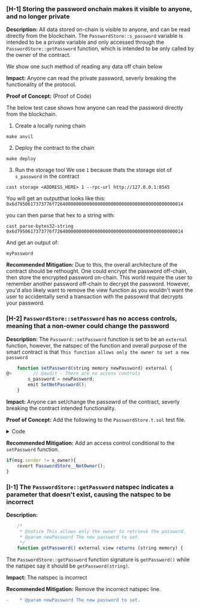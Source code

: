 ### [H-1] Storing the password onchain makes it visible to anyone, and no longer private

**Description:** All data stored on-chain is visible to anyone, and can be read directly from the blockchain. The `PasswordStore::s_password` variable is intended to be a private variable and only accessed through the `PasswordStore::getPassword` function, which is intended to be only called by the owner of the contract.

We show one such method of reading any data off chain below

**Impact:** Anyone can read the private password, severly breaking the functionality of the protocol.

**Proof of Concept:** (Proof of Code)

The below test case shows how anyone can read the password directly from the blockchain.

1. Create a locally runing chain

```
make anvil
```

2. Deploy the contract to the chain

```
make deploy
```

3. Run the storage tool
   We use `1` because thats the storage slot of `s_password` in the contract

```
cast storage <ADDRESS_HERE> 1 --rpc-url http://127.0.0.1:8545
```

You will get an outputthat looks like this:
`0x6d7950617373776f726400000000000000000000000000000000000000000014`

you can then parse that hex to a string with:

```
cast parse-bytes32-string 0x6d7950617373776f726400000000000000000000000000000000000000000014
```

And get an output of:

```
myPassword
```

**Recommended Mitigation:** Due to this, the overall architecture of the contract should be rethought. One could encrypt the password off-chain, then store the encrypted password on-chain. This world require the user to remember another password off-chain to decrypt the password. However, you'd also likely want to remove the view function as you wouldn't want the user to accidentally send a transaction with the passowrd that decrypts your password.

### [H-2] `PasswordStore::setPassword` has no access controls, meaning that a non-owner could change the password

**Description:** The `Password::setPassword` function is set to be an `external` function, however, the natspec of the function and overall purpose of the smart contract is that `This function allows only the owner to set a new password`

```javascript
    function setPassword(string memory newPassword) external {
@>        // @audit - There are no access controls
        s_password = newPassword;
        emit SetNetPassword();
    }
```

**Impact:** Anyone can set/change the passowrd of the contract, severly breaking the contract intended functionality.

**Proof of Concept:** Add the following to the `PasswordStore.t.sol` test file.

<details>
<summary>Code</summary>

```javascript
    function test_anyone_can_set_password(address randomAddress) public {
        vm.assume(randomAddress != owner);
        vm.prank(randomAddress);
        string memory expectedPassword = "myNewPassword";
        passwordStore.setPassword(expectedPassword);

        vm.prank(owner);
        string memory actualPassword = passwordStore.getPassword();
        assertEq(actualPassword, expectedPassword);
    }
```

</details>

**Recommended Mitigation:** Add an access control conditional to the `setPassword` function.

```javascript
if(msg.sender != s_owner){
    revert PasswordStore__NotOwner();
}
```

### [I-1] The `PasswordStore::getPassword` natspec indicates a parameter that doesn't exist, causing the natspec to be incorrect

**Description:**

```javascript
    /*
     * @notice This allows only the owner to retrieve the password.
     * @param newPassword The new password to set.
     */
    function getPassword() external view returns (string memory) {
```

The `PasswordStore::getPassword` function signature is `getPassword()` while the natspec say it should be `getPassword(string)`.

**Impact:** The natspec is incorrect

**Recommended Mitigation:** Remove the incorrect natspec line.

```diff
-    * @param newPassword The new password to set.
```
